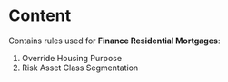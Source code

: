 # Content
Contains rules used for **Finance Residential Mortgages**:
1. Override Housing Purpose
1. Risk Asset Class Segmentation